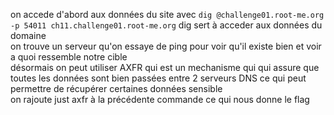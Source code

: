 on accede d'abord aux données du site avec ```dig @challenge01.root-me.org -p 54011 ch11.challenge01.root-me.org``` dig sert à acceder aux données du domaine</br>
on trouve un serveur qu'on essaye de ping pour voir qu'il existe bien et voir a quoi ressemble notre cible </br>
désormais on peut utiliser AXFR qui est un mechanisme qui qui assure que toutes les données sont bien passées entre 2 serveurs DNS ce qui peut permettre de récupérer certaines données sensible</br>
on rajoute just axfr à la précédente commande ce qui nous donne le flag